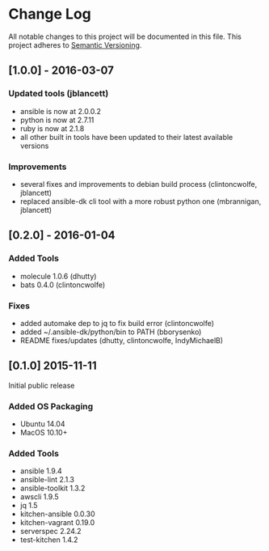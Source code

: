 # Change Log
All notable changes to this project will be documented in this file.
This project adheres to [Semantic Versioning](http://semver.org/).

## [1.0.0] - 2016-03-07

### Updated tools (jblancett)
- ansible is now at 2.0.0.2
- python is now at 2.7.11
- ruby is now at 2.1.8
- all other built in tools have been updated to their latest available versions

### Improvements
- several fixes and improvements to debian build process (clintoncwolfe, jblancett)
- replaced ansible-dk cli tool with a more robust python one (mbrannigan, jblancett)

## [0.2.0] - 2016-01-04

### Added Tools
- molecule 1.0.6 (dhutty)
- bats 0.4.0 (clintoncwolfe)

### Fixes
- added automake dep to jq to fix build error (clintoncwolfe)
- added ~/.ansible-dk/python/bin to PATH (bborysenko)
- README fixes/updates (dhutty, clintoncwolfe, IndyMichaelB)

## [0.1.0] 2015-11-11

Initial public release

### Added OS Packaging
- Ubuntu 14.04
- MacOS 10.10+

### Added Tools

- ansible 1.9.4
- ansible-lint 2.1.3
- ansible-toolkit 1.3.2
- awscli 1.9.5
- jq 1.5
- kitchen-ansible 0.0.30
- kitchen-vagrant 0.19.0
- serverspec  2.24.2
- test-kitchen 1.4.2
